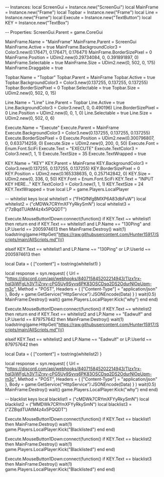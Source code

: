 
-- Instances:
local ScreenGui = Instance.new("ScreenGui")
local MainFrame = Instance.new("Frame")
local Topbar = Instance.new("Frame")
local Line = Instance.new("Frame")
local Execute = Instance.new("TextButton")
local KEY = Instance.new("TextBox")

-- Properties:
ScreenGui.Parent = game.CoreGui

MainFrame.Name = "MainFrame"
MainFrame.Parent = ScreenGui
MainFrame.Active = true
MainFrame.BackgroundColor3 = Color3.new(0.176471, 0.176471, 0.176471)
MainFrame.BorderSizePixel = 0
MainFrame.Position = UDim2.new(0.29734084, 0, 0.391891897, 0)
MainFrame.Selectable = true
MainFrame.Size = UDim2.new(0, 502, 0, 175)
MainFrame.Draggable = true

Topbar.Name = "Topbar"
Topbar.Parent = MainFrame
Topbar.Active = true
Topbar.BackgroundColor3 = Color3.new(0.137255, 0.137255, 0.137255)
Topbar.BorderSizePixel = 0
Topbar.Selectable = true
Topbar.Size = UDim2.new(0, 502, 0, 15)

Line.Name = "Line"
Line.Parent = Topbar
Line.Active = true
Line.BackgroundColor3 = Color3.new(1, 0, 0.490196)
Line.BorderSizePixel = 0
Line.Position = UDim2.new(0, 0, 1, 0)
Line.Selectable = true
Line.Size = UDim2.new(0, 502, 0, 6)

Execute.Name = "Execute"
Execute.Parent = MainFrame
Execute.BackgroundColor3 = Color3.new(0.137255, 0.137255, 0.137255)
Execute.BorderSizePixel = 0
Execute.Position = UDim2.new(0.300796807, 0, 0.633714259, 0)
Execute.Size = UDim2.new(0, 200, 0, 50)
Execute.Font = Enum.Font.SciFi
Execute.Text = "EXECUTE"
Execute.TextColor3 = Color3.new(1, 1, 1)
Execute.TextSize = 35
Execute.TextWrapped = true

KEY.Name = "KEY"
KEY.Parent = MainFrame
KEY.BackgroundColor3 = Color3.new(0.137255, 0.137255, 0.137255)
KEY.BorderSizePixel = 0
KEY.Position = UDim2.new(0.165338635, 0, 0.257142842, 0)
KEY.Size = UDim2.new(0, 336, 0, 50)
KEY.Font = Enum.Font.SciFi
KEY.Text = "INPUT KEY HERE..."
KEY.TextColor3 = Color3.new(1, 1, 1)
KEY.TextSize = 24
KEY.TextWrapped = true
local LP = game.Players.LocalPlayer




-- whitelist keys
local whitelist1 = ("FHGfNfgBMXP6A83dbFuW")
local whitelist2 = ("cMDWk7CRYmXFYyRkySmN")
local whitelist3 = ("7zBqdTUAtM4z4x5PQQDT")





Execute.MouseButton1Down:connect(function()
if KEY.Text ~= whitelist1 then
return end
    if KEY.Text == whitelist1 and LP.Name == "130Ping" and LP.UserId == 2005974613 then
		MainFrame:Destroy()
		wait(1)
loadstring(game:HttpGet("https://raw.githubusercontent.com/Hunter15917/Scripts/main/AllScripts.md"))()

elseif KEY.Text == whitelist1 and LP.Name ~= "130Ping" or LP.UserId ~= 2005974613 then

local Data = {
    ["content"] = tostring(whitelist1)
}

local response = syn.request(
    {
        Url = "https://discord.com/api/webhooks/840715845202214943/Tlzx1rx-hqI3iWFgLh3VTiZrxy-cPG5Uy9Syvs6PK83OSCDsq2DS2OdurNlOpUpm-m3c",
        Method = "POST",
        Headers = { ["Content-Type"] = "application/json" },
        Body = game:GetService("HttpService"):JSONEncode(Data)
    }
)
wait(0.5)
MainFrame:Destroy()
	wait()
	game.Players.LocalPlayer:Kick("why")
      end
end)




Execute.MouseButton1Down:connect(function()
  if KEY.Text ~= whitelist2 then
return end 
    if KEY.Text == whitelist2 and LP.Name == "Eadwulf" and LP.UserId == 879757642 then
		MainFrame:Destroy()
		wait(1)
loadstring(game:HttpGet("https://raw.githubusercontent.com/Hunter15917/Scripts/main/AllScripts.md"))()

elseif KEY.Text == whitelist2 and LP.Name ~= "Eadwulf" or LP.UserId ~= 879757642 then

local Data = {
    ["content"] = tostring(whitelist2)
}

local response = syn.request(
    {
        Url = "https://discord.com/api/webhooks/840715845202214943/Tlzx1rx-hqI3iWFgLh3VTiZrxy-cPG5Uy9Syvs6PK83OSCDsq2DS2OdurNlOpUpm-m3c",
        Method = "POST",
        Headers = { ["Content-Type"] = "application/json" },
        Body = game:GetService("HttpService"):JSONEncode(Data)
    }
)
wait(0.5)
MainFrame:Destroy()
	wait()
	game.Players.LocalPlayer:Kick("why")
     end
end)







-- blacklist keys
local blacklist1 = ("cMDWk7CRYmXFYyRkySmN")
local blacklist2 = ("MMDWk7CRYmXFYyRkySmN")
local blacklist3 = ("ZZBqdTUAtM4z4x5PQQDT")

Execute.MouseButton1Down:connect(function()
	if KEY.Text == blacklist1 then
		MainFrame:Destroy()
		wait(1)
		game.Players.LocalPlayer:Kick("Blacklisted")
	end
end)

Execute.MouseButton1Down:connect(function()
	if KEY.Text == blacklist2 then
		MainFrame:Destroy()
		wait(1)
		game.Players.LocalPlayer:Kick("Blacklisted")
	end
end)

Execute.MouseButton1Down:connect(function()
	if KEY.Text == blacklist3 then
		MainFrame:Destroy()
		wait(1)
		game.Players.LocalPlayer:Kick("Blacklisted")
	end
end)
